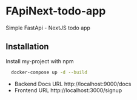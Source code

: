 # FApiNext-todo-app

Simple FastApi - NextJS todo app

## Installation

Install my-project with npm

```bash
  docker-compose up -d --build
```

- Backend Docs URL http://localhost:9000/docs
- Frontend URL http://localhost:3000/signup
